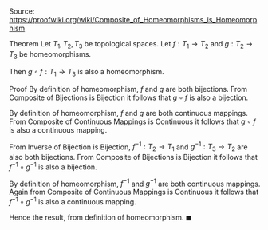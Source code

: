 # 

Source: https://proofwiki.org/wiki/Composite_of_Homeomorphisms_is_Homeomorphism

Theorem
Let $T_1, T_2, T_3$ be topological spaces. 
Let $f: T_1 \to T_2$ and $g: T_2 \to T_3$ be homeomorphisms.

Then $g \circ f: T_1 \to T_3$ is also a homeomorphism.


Proof
By definition of homeomorphism, $f$ and $g$ are both bijections.
From Composite of Bijections is Bijection it follows that $g \circ f$ is also a bijection.

By definition of homeomorphism, $f$ and $g$ are both continuous mappings.
From Composite of Continuous Mappings is Continuous it follows that $g \circ f$ is also a continuous mapping.

From Inverse of Bijection is Bijection, $f^{-1}: T_2 \to T_1$ and $g^{-1}: T_3 \to T_2$ are also both bijections.
From Composite of Bijections is Bijection it follows that $f^{-1} \circ g^{-1}$ is also a bijection.

By definition of homeomorphism, $f^{-1}$ and $g^{-1}$ are both continuous mappings.
Again from Composite of Continuous Mappings is Continuous it follows that $f^{-1} \circ g^{-1}$ is also a continuous mapping.

Hence the result, from definition of homeomorphism.
$\blacksquare$





